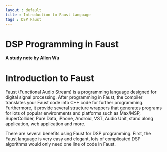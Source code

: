 ```yaml
---
layout : default
title : Introduction to Faust Language
tags : DSP Faust
---
```




# DSP Programming in Faust

**A study note by Allen Wu**


# Introduction to Faust #

Faust (Functional Audio Stream) is a programming language designed for digital signal processing.  After programming in Faust, the compiler translates your Faust code into C++ code for further programming.  Furthermore, it provide several structure wrappers that generates programs for lots of popular environments and platforms such as Max/MSP, SuperCollider, Pure Data, iPhone, Android, VST, Audio Unit, stand along application, web application and more.

There are several benefits using Faust for DSP programming.  First, the Faust language is very easy and elegant, lots of complicated DSP algorithms would only need one line of code in Faust.  